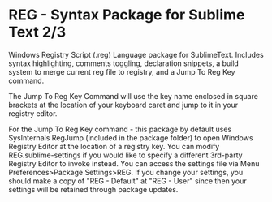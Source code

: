 REG - Syntax Package for Sublime Text 2/3
============

Windows Registry Script (.reg) Language package for SublimeText. Includes syntax highlighting, comments toggling, declaration snippets, a build system to merge current reg file to registry, and a Jump To Reg Key command.

The Jump To Reg Key Command will use the key name enclosed in square brackets at the location of your keyboard caret and jump to it in your registry editor.

For the Jump To Reg Key command - this package by default uses SysInternals RegJump (included in the package folder) to open Windows Registry Editor at the location of a registry key. You can modify REG.sublime-settings if you would like to specify a different 3rd-party Registry Editor to invoke instead. You can access the settings file via Menu Preferences>Package Settings>REG. If you change your settings, you should make a copy of "REG - Default" at "REG - User" since then your settings will be retained through package updates.
